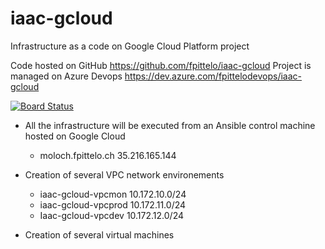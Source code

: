 # iaac-gcloud
Infrastructure as a code on Google Cloud Platform project

Code hosted on GitHub https://github.com/fpittelo/iaac-gcloud
Project is managed on Azure Devops https://dev.azure.com/fpittelodevops/iaac-gcloud

[![Board Status](https://dev.azure.com/fpittelodevops/68bebcdf-c7f5-4e9a-aaaa-997b9b1c408c/1f813d3f-b365-49ec-a0a9-4e947e667dd8/_apis/work/boardbadge/84868457-8361-4ab7-93c6-c5da4a6446f2)](https://dev.azure.com/fpittelodevops/68bebcdf-c7f5-4e9a-aaaa-997b9b1c408c/_boards/board/t/1f813d3f-b365-49ec-a0a9-4e947e667dd8/Microsoft.RequirementCategory/)

- All the infrastructure will be executed from an Ansible control machine hosted on Google Cloud

  - moloch.fpittelo.ch 35.216.165.144

- Creation of several VPC network environements

  - iaac-gcloud-vpcmon        10.172.10.0/24
  - iaac-gcloud-vpcprod       10.172.11.0/24
  - Iaac-gcloud-vpcdev        10.172.12.0/24

- Creation of several virtual machines

